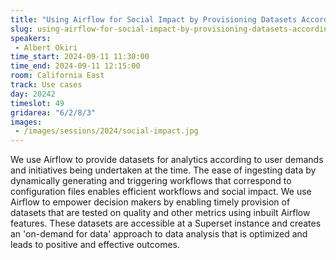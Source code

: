 ```yaml
---
title: "Using Airflow for Social Impact by Provisioning Datasets According to Demand"
slug: using-airflow-for-social-impact-by-provisioning-datasets-according-to-demand
speakers:
 - Albert Okiri
time_start: 2024-09-11 11:30:00
time_end: 2024-09-11 12:15:00
room: California East
track: Use cases
day: 20242
timeslot: 49
gridarea: "6/2/8/3"
images: 
 - /images/sessions/2024/social-impact.jpg
---
```


We use Airflow to provide datasets for analytics according to user demands and initiatives being undertaken at the time. The ease of ingesting data by dynamically generating and triggering workflows that correspond to configuration files enables efficient workflows and social impact. We use Airflow to empower decision makers by enabling timely provision of datasets that are tested on quality and other metrics using inbuilt Airflow features. These datasets are accessible at a Superset instance and creates an 'on-demand for data' approach to data analysis that is optimized and leads to positive and effective outcomes.